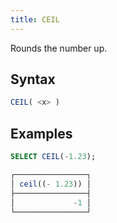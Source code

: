 ```yaml
---
title: CEIL
---
```


Rounds the number up.

## Syntax

```sql
CEIL( <x> )
```

## Examples

```sql
SELECT CEIL(-1.23);

┌────────────────┐
│ ceil((- 1.23)) │
├────────────────┤
│             -1 │
└────────────────┘
```